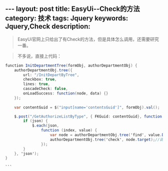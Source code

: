 ​---
layout: post
title: EasyUi--Check的方法
category: 技术
tags: Jquery
keywords: Jquery,Check
description:
---

> EasyUi官网上只给出了有Check的方法，但是具体怎么调用，还需要研究一番。

> 不多说，直接上代码：

```c#
function InitDepartmentTree(formObj, authorDepartmentObj) {
    authorDepartmentObj.tree({
        url: "/InitDepartByTree",
        checkbox: true,
        lines: true,
        cascadeCheck: false,
        onLoadSuccess: function(node, data) {}
    });
        
    var contentGuid = $("input[name='contentsGuid']", formObj).val();

    $.post("/GetAuthorizeListByType", { FKGuid: contentGuid}, function (json) {
        if (json) {
            $.each(json,
                function (index, value) {
                    var node = authorDepartmentObj.tree('find', value.DepartmentGuid);//根据GUID寻找对应的节点
                    authorDepartmentObj.tree('check', node.target);//调用Check方法
                });
        }
    }, 'json');
}

​```